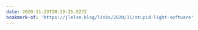 ```yaml
---
date: 2020-11-29T20:29:25.827Z
bookmark-of: 'https://jlelse.blog/links/2020/11/stupid-light-software'
---
```


